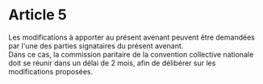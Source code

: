 # Article 5

  
Les modifications à apporter au présent avenant peuvent être demandées par l'une des parties signataires du présent avenant.  
Dans ce cas, la commission paritaire de la convention collective nationale doit se réunir dans un délai de 2 mois, afin de délibérer sur les modifications proposées.

